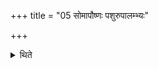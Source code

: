 +++
title = "05 सोमापौष्णः पशुरुपालम्भ्यः"

+++

<details><summary>थिते</summary>

5. In addition of the Savanīya animal-sacrifice a victim (he-goat) should be seized for Soma and Pūṣan.  

[^1]: Cf. TMB XXIII.16.4. According to a commentator on KātyāŚS XXIV.2.9 this additional he-goat is to be seized only on the middle day.  
</details>
